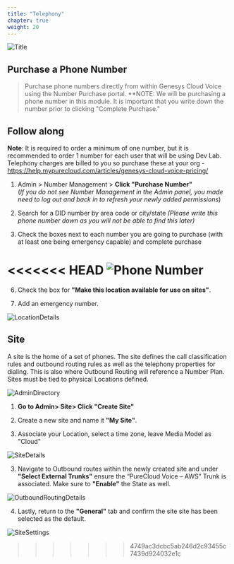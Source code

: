 ```yaml
---
title: "Telephony"
chapter: true
weight: 20
---
```

![Title](/images/Telephony2New-768x300.jpg)

## Purchase a Phone Number

>Purchase phone numbers directly from within Genesys Cloud Voice using the Number Purchase portal. **NOTE: We will be purchasing a phone number in this module. It is important that you write down the number prior to clicking "Complete Purchase." 

## Follow along

**Note**: It is required to order a minimum of one number, but it is recommended to order 1 number for each user that will be using Dev Lab. Telephony charges are billed to you so purchase these at your org - https://help.mypurecloud.com/articles/genesys-cloud-voice-pricing/ 

1.	Admin > Number Management > **Click "Purchase Number"** <br>
	(_If you do not see Number Management in the Admin panel, you made need to log out and back in to refresh your newly added permissions_)
2.	Search for a DID number by area code or city/state _(Please write this phone number down as you will not be able to find this later)_

3.	Check the boxes next to each number you are going to purchase (with at least one being emergency capable) and complete purchase

<<<<<<< HEAD
![Phone Number](/images/PhoneNumber.jpg)
=======
6. Check the box for **"Make this location available for use on sites"**. 

7. Add an emergency number.


![LocationDetails](/images/LocationsPopup.jpg)

## Site


 A site is the home of a set of phones. The site defines the call classification rules and outbound routing rules as well as the telephony properties for dialing. This is also where Outbound Routing will reference a Number Plan. Sites must be tied to physical Locations defined.

![AdminDirectory](/images/Site.jpg)

1. **Go to Admin> Site> Click "Create Site"**

2.  Create a new site and name it **"My Site"**. 

3. Associate your Location, select a time zone, leave Media Model as "Cloud"

![SiteDetails](/images/SiteSetup.jpg)

3. Navigate to Outbound routes within the newly created site and under **"Select External Trunks"** ensure the “PureCloud Voice – AWS” Trunk is associated. Make sure to **"Enable"** the State as well. 

![OutboundRoutingDetails](/images/OutboundRoute.jpg)

4. Lastly, return to the **"General"** tab and confirm the site site has been selected as the default.


![SiteSettings](/images/DefaultSite.jpg)
>>>>>>> 4749ac3dcbc5ab246d2c93455c7439d924032e1c
